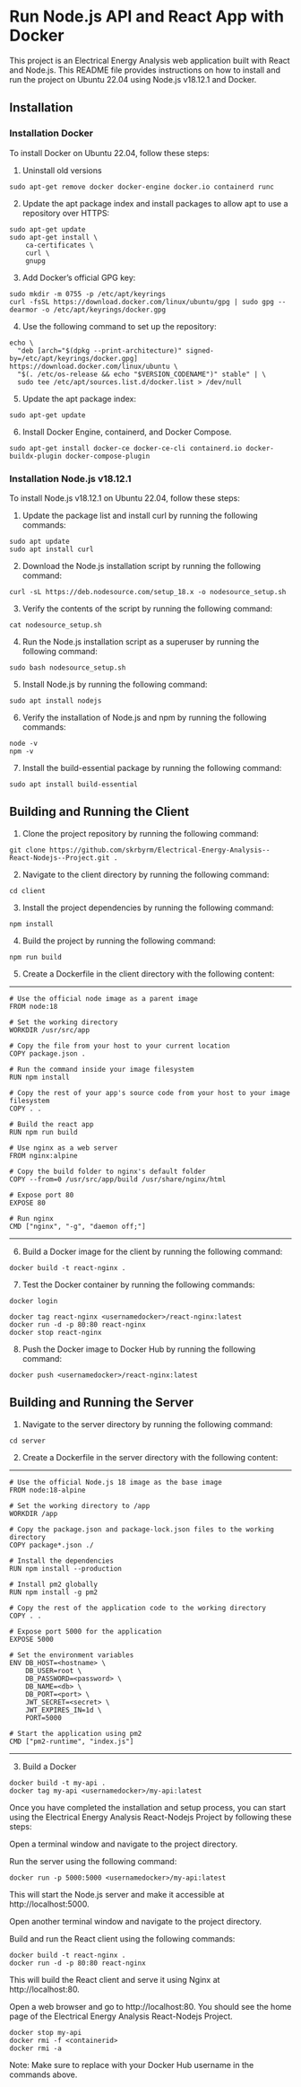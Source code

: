# Run Node.js API and React App with Docker
This project is an Electrical Energy Analysis web application built with React and Node.js. 
This README file provides instructions on how to install and run the project on Ubuntu 22.04 using Node.js v18.12.1 and Docker.

## Installation

### Installation Docker
To install Docker on Ubuntu 22.04, follow these steps:

1. Uninstall old versions
```
sudo apt-get remove docker docker-engine docker.io containerd runc
```

2. Update the apt package index and install packages to allow apt to use a repository over HTTPS:
```
sudo apt-get update
sudo apt-get install \
    ca-certificates \
    curl \
    gnupg
```

3. Add Docker’s official GPG key:
```
sudo mkdir -m 0755 -p /etc/apt/keyrings
curl -fsSL https://download.docker.com/linux/ubuntu/gpg | sudo gpg --dearmor -o /etc/apt/keyrings/docker.gpg
```

4. Use the following command to set up the repository:
```
echo \
  "deb [arch="$(dpkg --print-architecture)" signed-by=/etc/apt/keyrings/docker.gpg] https://download.docker.com/linux/ubuntu \
  "$(. /etc/os-release && echo "$VERSION_CODENAME")" stable" | \
  sudo tee /etc/apt/sources.list.d/docker.list > /dev/null
```

5. Update the apt package index:
```
sudo apt-get update
```

6. Install Docker Engine, containerd, and Docker Compose.
```
sudo apt-get install docker-ce docker-ce-cli containerd.io docker-buildx-plugin docker-compose-plugin
```

### Installation Node.js v18.12.1

To install Node.js v18.12.1 on Ubuntu 22.04, follow these steps:

1. Update the package list and install curl by running the following commands:
```
sudo apt update
sudo apt install curl
```
2. Download the Node.js installation script by running the following command:
```
curl -sL https://deb.nodesource.com/setup_18.x -o nodesource_setup.sh
```
3. Verify the contents of the script by running the following command:
```
cat nodesource_setup.sh
```
4. Run the Node.js installation script as a superuser by running the following command:
```
sudo bash nodesource_setup.sh
```
5. Install Node.js by running the following command:
```
sudo apt install nodejs
```
6. Verify the installation of Node.js and npm by running the following commands:
```
node -v
npm -v
```
7. Install the build-essential package by running the following command:
```
sudo apt install build-essential
```
## Building and Running the Client

1. Clone the project repository by running the following command:
```
git clone https://github.com/skrbyrm/Electrical-Energy-Analysis--React-Nodejs--Project.git .
```
2. Navigate to the client directory by running the following command:
```
cd client
```
3. Install the project dependencies by running the following command:
```
npm install
```
4. Build the project by running the following command:
```
npm run build
```
5. Create a Dockerfile in the client directory with the following content:
***
```
# Use the official node image as a parent image
FROM node:18

# Set the working directory
WORKDIR /usr/src/app

# Copy the file from your host to your current location
COPY package.json .

# Run the command inside your image filesystem
RUN npm install

# Copy the rest of your app's source code from your host to your image filesystem
COPY . .

# Build the react app
RUN npm run build

# Use nginx as a web server
FROM nginx:alpine

# Copy the build folder to nginx's default folder
COPY --from=0 /usr/src/app/build /usr/share/nginx/html

# Expose port 80
EXPOSE 80

# Run nginx
CMD ["nginx", "-g", "daemon off;"]
```
***
6. Build a Docker image for the client by running the following command:
```
docker build -t react-nginx .
```
7. Test the Docker container by running the following commands:
```
docker login
```
```
docker tag react-nginx <usernamedocker>/react-nginx:latest
docker run -d -p 80:80 react-nginx
docker stop react-nginx
```
8. Push the Docker image to Docker Hub by running the following command:
```
docker push <usernamedocker>/react-nginx:latest
```
## Building and Running the Server
1. Navigate to the server directory by running the following command:
```
cd server
```
2. Create a Dockerfile in the server directory with the following content:
***
```
# Use the official Node.js 18 image as the base image
FROM node:18-alpine

# Set the working directory to /app
WORKDIR /app

# Copy the package.json and package-lock.json files to the working directory
COPY package*.json ./

# Install the dependencies
RUN npm install --production

# Install pm2 globally
RUN npm install -g pm2

# Copy the rest of the application code to the working directory
COPY . .

# Expose port 5000 for the application
EXPOSE 5000 

# Set the environment variables
ENV DB_HOST=<hostname> \
    DB_USER=root \
    DB_PASSWORD=<password> \
    DB_NAME=<db> \
    DB_PORT=<port> \
    JWT_SECRET=<secret> \
    JWT_EXPIRES_IN=1d \
    PORT=5000

# Start the application using pm2
CMD ["pm2-runtime", "index.js"]

```
***
3. Build a Docker
```
docker build -t my-api .
docker tag my-api <usernamedocker>/my-api:latest
```

Once you have completed the installation and setup process, you can start using the Electrical Energy Analysis React-Nodejs Project by following these steps:

Open a terminal window and navigate to the project directory.

Run the server using the following command:

```
docker run -p 5000:5000 <usernamedocker>/my-api:latest
```

This will start the Node.js server and make it accessible at http://localhost:5000.

Open another terminal window and navigate to the project directory.

Build and run the React client using the following commands:

```
docker build -t react-nginx .
docker run -d -p 80:80 react-nginx
```

This will build the React client and serve it using Nginx at http://localhost:80.

Open a web browser and go to http://localhost:80. You should see the home page of the Electrical Energy Analysis React-Nodejs Project.
```
docker stop my-api
docker rmi -f <containerid>
docker rmi -a
```
Note: Make sure to replace <usernamedocker> with your Docker Hub username in the commands above.
